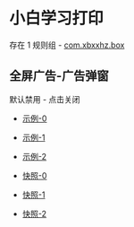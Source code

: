 # 小白学习打印

存在 1 规则组 - [com.xbxxhz.box](/src/apps/com.xbxxhz.box.ts)

## 全屏广告-广告弹窗

默认禁用 - 点击关闭

- [示例-0](https://m.gkd.li/57941037/9137cb2d-fb8d-4782-b3c9-88b89b79c8a0)
- [示例-1](https://m.gkd.li/57941037/1fa3e6e6-ce24-42a6-a4af-911eed7392e1)
- [示例-2](https://m.gkd.li/57941037/b0c3be3a-64a7-477e-a022-8a503ebd2cf6)

- [快照-0](https://i.gkd.li/i/14433386)
- [快照-1](https://i.gkd.li/i/14459191)
- [快照-2](https://i.gkd.li/i/14741407)
